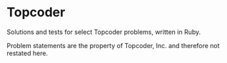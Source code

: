 Topcoder
========

Solutions and tests for select Topcoder problems, written in Ruby.

Problem statements are the property of Topcoder, Inc. and therefore not restated here.
